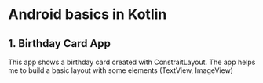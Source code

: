 # Android basics in Kotlin
## 1. Birthday Card App
This app shows a birthday card created with ConstraitLayout. The app helps me to build a basic layout with some elements (TextView, ImageView)

